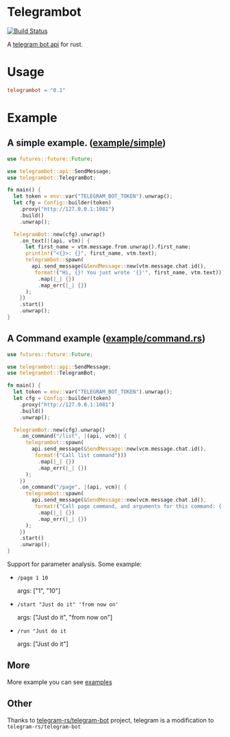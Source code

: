 Telegrambot
===

[![Build Status](https://drone.0u0.me/api/badges/fewensa/telegrambot/status.svg)](https://drone.0u0.me/fewensa/telegrambot)


A [telegram bot api](https://core.telegram.org/bots/api) for rust.


# Usage

```toml
telegrambot = "0.1"
```


# Example

## A simple example. ([example/simple](./examples/simple.rs))


```rust
use futures::future::Future;

use telegrambot::api::SendMessage;
use telegrambot::TelegramBot;

fn main() {
  let token = env::var("TELEGRAM_BOT_TOKEN").unwrap();
  let cfg = Config::builder(token)
    .proxy("http://127.0.0.1:1081")
    .build()
    .unwrap();

  TelegramBot::new(cfg).unwrap()
    .on_text(|(api, vtm)| {
      let first_name = vtm.message.from.unwrap().first_name;
      println!("<{}>: {}", first_name, vtm.text);
      telegrambot::spawn(
        api.send_message(&SendMessage::new(vtm.message.chat.id(),
         format!("Hi, {}! You just wrote '{}'", first_name, vtm.text)))
          .map(|_| {})
          .map_err(|_| {})
      );
    })
    .start()
    .unwrap();
}
```

## A Command example ([example/command.rs](./example/command.rs))


```rust
use futures::future::Future;

use telegrambot::api::SendMessage;
use telegrambot::TelegramBot;

fn main() {
  let token = env::var("TELEGRAM_BOT_TOKEN").unwrap();
  let cfg = Config::builder(token)
    .proxy("http://127.0.0.1:1081")
    .build()
    .unwrap();

  TelegramBot::new(cfg).unwrap()
    .on_command("/list", |(api, vcm)| {
      telegrambot::spawn(
        api.send_message(&SendMessage::new(vcm.message.chat.id(),
         format!("Call list command")))
          .map(|_| {})
          .map_err(|_| {})
      );
    })
    .on_command("/page", |(api, vcm)| {
      telegrambot::spawn(
        api.send_message(&SendMessage::new(vcm.message.chat.id(),
         format!("Call page command, and arguments for this command: {:?}", vcm.args)))
          .map(|_| {})
          .map_err(|_| {})
      );
    })
    .start()
    .unwrap();
}
```

Support for parameter analysis. Some example: 

- `/page 1 10`
  
  args: ["1", "10"]
  
- `/start "Just do it" 'from now on'`

  args: ["Just do it", "from now on"]

- `/run "Just do it`

  args: ["Just do it"]

## More

More example you can see [examples](./examples)

## Other

Thanks to [telegram-rs/telegram-bot](https://github.com/telegram-rs/telegram-bot) project, telegram is a modification to `telegram-rs/telegram-bot`

